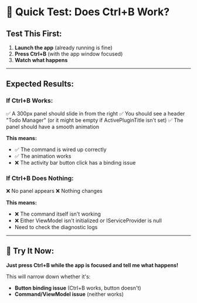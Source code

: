 # 🧪 Quick Test: Does Ctrl+B Work?

## Test This First:

1. **Launch the app** (already running is fine)
2. **Press Ctrl+B** (with the app window focused)
3. **Watch what happens**

---

## Expected Results:

### **If Ctrl+B Works:**
✅ A 300px panel should slide in from the right
✅ You should see a header "Todo Manager" (or it might be empty if ActivePluginTitle isn't set)
✅ The panel should have a smooth animation

**This means:**
- ✅ The command is wired up correctly
- ✅ The animation works
- ❌ The activity bar button click has a binding issue

### **If Ctrl+B Does Nothing:**
❌ No panel appears
❌ Nothing changes

**This means:**
- ❌ The command itself isn't working
- ❌ Either ViewModel isn't initialized or IServiceProvider is null
- Need to check the diagnostic logs

---

## 🎯 Try It Now:

**Just press Ctrl+B while the app is focused and tell me what happens!**

This will narrow down whether it's:
- **Button binding issue** (Ctrl+B works, button doesn't)
- **Command/ViewModel issue** (neither works)

